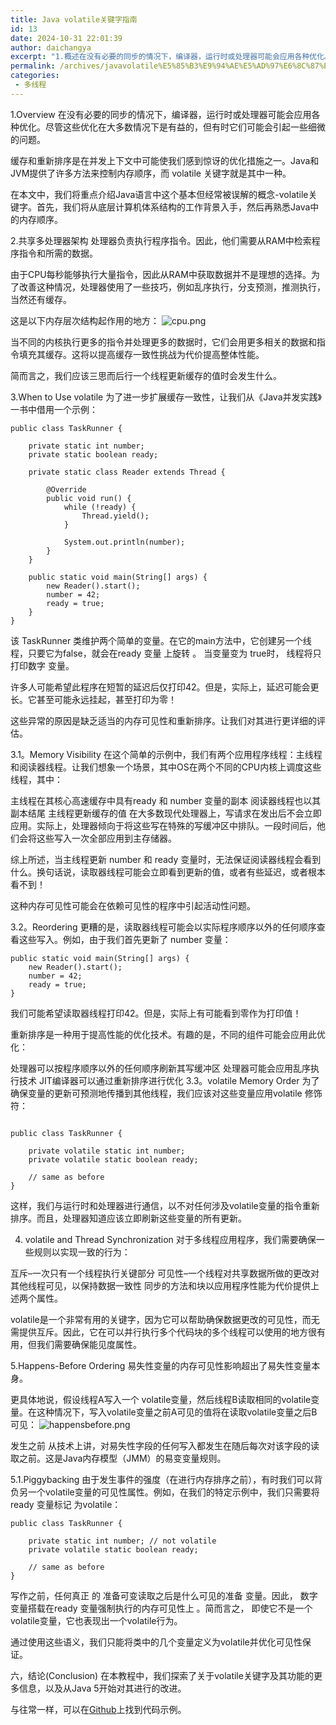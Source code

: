 ```yaml
---
title: Java volatile关键字指南
id: 13
date: 2024-10-31 22:01:39
author: daichangya
excerpt: "1.概述在没有必要的同步的情况下，编译器，运行时或处理器可能会应用各种优化。尽管这些优化在大多数情况下是有益的，但有时它们可​​能会引起一些细微的问题。缓存和重新排序是在并发上下文中可能使我们感到惊讶的优化措施之一。Java和JVM提供了许多方法来控制内存顺序，而volatile关键字就是其中一种。"
permalink: /archives/javavolatile%E5%85%B3%E9%94%AE%E5%AD%97%E6%8C%87%E5%8D%97/
categories:
 - 多线程
---
```


1.Overview
在没有必要的同步的情况下，编译器，运行时或处理器可能会应用各种优化。尽管这些优化在大多数情况下是有益的，但有时它们可​​能会引起一些细微的问题。


缓存和重新排序是在并发上下文中可能使我们感到惊讶的优化措施之一。Java和JVM提供了许多方法来控制内存顺序，而  volatile 关键字就是其中一种。

在本文中，我们将重点介绍Java语言中这个基本但经常被误解的概念-volatile关键字。首先，我们将从底层计算机体系结构的工作背景入手，然后再熟悉Java中的内存顺序。

2.共享多处理器架构
处理器负责执行程序指令。因此，他们需要从RAM中检索程序指令和所需的数据。

由于CPU每秒能够执行大量指令，因此从RAM中获取数据并不是理想的选择。为了改善这种情况，处理器使用了一些技巧，例如乱序执行，分支预测，推测执行，当然还有缓存。

这是以下内存层次结构起作用的地方：
![cpu.png](http://images.jsdiff.com/upload/2020/04/cpu-bf6cff4756114a75bce82511d18eb001.png)

当不同的内核执行更多的指令并处理更多的数据时，它们会用更多相关的数据和指令填充其缓存。这将以提高缓存一致性挑战为代价提高整体性能。

简而言之，我们应该三思而后行一个线程更新缓存的值时会发生什么。

3.When to Use volatile
为了进一步扩展缓存一致性，让我们从《Java并发实践》一书中借用一个示例：

```
public class TaskRunner {
 
    private static int number;
    private static boolean ready;
 
    private static class Reader extends Thread {
 
        @Override
        public void run() {
            while (!ready) {
                Thread.yield();
            }
 
            System.out.println(number);
        }
    }
 
    public static void main(String[] args) {
        new Reader().start();
        number = 42;
        ready = true;
    }
}
```

该  TaskRunner 类维护两个简单的变量。在它的main方法中，它创建另一个线程，只要它为false，就会在ready 变量  上旋转  。 当变量变为  true时， 线程将只打印数字 变量。

许多人可能希望此程序在短暂的延迟后仅打印42。但是，实际上，延迟可能会更长。它甚至可能永远挂起，甚至打印为零！


这些异常的原因是缺乏适当的内存可见性和重新排序。让我们对其进行更详细的评估。

3.1。Memory Visibility
在这个简单的示例中，我们有两个应用程序线程：主线程和阅读器线程。让我们想象一个场景，其中OS在两个不同的CPU内核上调度这些线程，其中：

主线程在其核心高速缓存中具有ready 和  number 变量的副本 
阅读器线程也以其副本结尾
主线程更新缓存的值
在大多数现代处理器上，写请求在发出后不会立即应用。实际上，处理器倾向于将这些写在特殊的写缓冲区中排队。一段时间后，他们会将这些写入一次全部应用到主存储器。

综上所述，当主线程更新  number 和  ready 变量时，无法保证阅读器线程会看到什么。换句话说，读取器线程可能会立即看到更新的值，或者有些延迟，或者根本看不到！

这种内存可见性可能会在依赖可见性的程序中引起活动性问题。

3.2。Reordering
更糟的是，读取器线程可能会以实际程序顺序以外的任何顺序查看这些写入。例如，由于我们首先更新了  number 变量：

```
public static void main(String[] args) { 
    new Reader().start();
    number = 42; 
    ready = true; 
}
```

我们可能希望读取器线程打印42。但是，实际上有可能看到零作为打印值！

重新排序是一种用于提高性能的优化技术。有趣的是，不同的组件可能会应用此优化：

处理器可以按程序顺序以外的任何顺序刷新其写缓冲区
处理器可能会应用乱序执行技术
JIT编译器可以通过重新排序进行优化
3.3。volatile Memory Order
为了确保变量的更新可预测地传播到其他线程，我们应该对这些变量应用volatile 修饰符：
```

public class TaskRunner {
 
    private volatile static int number;
    private volatile static boolean ready;
 
    // same as before
}
```

这样，我们与运行时和处理器进行通信，以不对任何涉及volatile变量的指令重新排序。而且，处理器知道应该立即刷新这些变量的所有更新。

4. volatile and Thread Synchronization
对于多线程应用程序，我们需要确保一些规则以实现一致的行为：

互斥–一次只有一个线程执行关键部分
可见性–一个线程对共享数据所做的更改对其他线程可见，以保持数据一致性
同步的方法和块以应用程序性能为代价提供上述两个属性。

volatile是一个非常有用的关键字，因为它可以帮助确保数据更改的可见性，而无需提供互斥。因此，它在可以并行执行多个代码块的多个线程可以使用的地方很有用，但我们需要确保能见度属性。

5.Happens-Before Ordering
易失性变量的内存可见性影响超出了易失性变量本身。

更具体地说，假设线程A写入一个  volatile变量，然后线程B读取相同的volatile变量。在这种情况下，写入volatile变量之前A可见的值将在读取volatile变量之后B可见：
![happensbefore.png](http://images.jsdiff.com/upload/2020/04/happens-before-e3ddd6bf294746738d2871f8e4f8f36c.png)

发生之前
从技术上讲，对易失性字段的任何写入都发生在随后每次对该字段的读取之前。这是Java内存模型（JMM）的易变变量规则。

5.1.Piggybacking
由于发生事件的强度（在进行内存排序之前），有时我们可以背负另一个volatile变量的可见性属性。例如，在我们的特定示例中，我们只需要将ready 变量标记  为volatile：

```
public class TaskRunner {
 
    private static int number; // not volatile
    private volatile static boolean ready;
 
    // same as before
}
```
写作之前，任何真正 的  准备可变读取之后是什么可见的准备 变量。因此，  数字 变量搭载在ready  变量强制执行的内存可见性上  。简而言之， 即使它不是一个volatile变量，它也表现出一个volatile行为。

通过使用这些语义，我们只能将类中的几个变量定义为volatile并优化可见性保证。

六，结论(Conclusion)
在本教程中，我们探索了关于volatile关键字及其功能的更多信息，以及从Java 5开始对其进行的改进。

与往常一样，可以在[Github](https://github.com/daichangya/Java-Concurrency-in-Practice/blob/master/src/main/java/com/daicy/concurrency/volatilekeyword/TaskRunner.java)上找到代码示例。